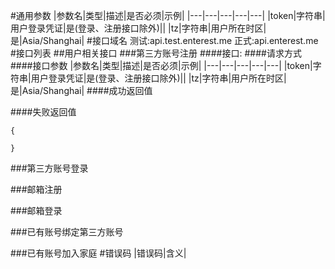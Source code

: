#通用参数
|参数名|类型|描述|是否必须|示例|
|---|---|---|---|---|
|token|字符串|用户登录凭证|是(登录、注册接口除外)||
|tz|字符串|用户所在时区|是|Asia/Shanghai|
#接口域名
  测试:api.test.enterest.me
  正式:api.enterest.me
#接口列表
##用户相关接口
###第三方账号注册
####接口:
####请求方式
####接口参数
|参数名|类型|描述|是否必须|示例|
|---|---|---|---|---|
|token|字符串|用户登录凭证|是(登录、注册接口除外)||
|tz|字符串|用户所在时区|是|Asia/Shanghai|
####成功返回值

####失败返回值
```
{
    
}
```


###第三方账号登录



###邮箱注册



###邮箱登录



###已有账号绑定第三方账号



###已有账号加入家庭
#错误码
|错误码|含义|
